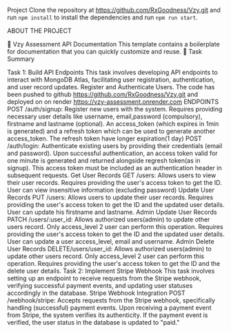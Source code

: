 Project
Clone the repository at https://github.com/RxGoodness/Vzy.git and run `npm install` to install the dependencies and run `npm run start`.

ABOUT THE PROJECT

📄 Vzy Assessment API Documentation
This template contains a boilerplate for documentation that you can quickly customize and reuse.
🔖 Task Summary

Task 1: Build API Endpoints This task involves developing API endpoints to interact with MongoDB Atlas, facilitating user registration, authentication, and user record updates. Register and Authenticate Users.
The code has been pushed to github https://github.com/RxGoodness/Vzy.git
and deployed on on render https://vzy-assessment.onrender.com
ENDPOINTS
POST /auth/signup: Register new users with the system. Requires providing necessary user details like username, email,password (compulsory), firstname and lastname (optional). An access_token (which expires in 1min is generated) and a refresh token which can be used to generate another access_token. The refresh token have longer expiration(1 day)
POST /auth/login: Authenticate existing users by providing their credentials (email and password). Upon successful authentication, an access token valid for one minute is generated and returned alongside regresh token(as in signup). This access token must be included as an authentication header in subsequent requests.
Get User Records GET /users: Allows users to view their user records. Requires providing the user's access token to get the ID. User can view insensitive information (excluding password)
Update User Records PUT /users: Allows users to update their user records. Requires providing the user's access token to get the ID and the updated user details. User can update his firstname and lastname.
Admin Update User Records PATCH /users/:user_id: Allows authorized users(admin) to update other users record. Only access_level 2 user can perform this operation. Requires providing the user's access token to get the ID and the updated user details. User can update a user access_level, email and username.
Admin Delete User Records DELETE/users/user_id: Allows authorized users(admin) to update other users record. Only access_level 2 user can perform this operation. Requires providing the user's access token to get the ID and the delete user details.
Task 2: Implement Stripe Webhook
This task involves setting up an endpoint to receive requests from the Stripe webhook, verifying successful payment events, and updating user statuses accordingly in the database. Stripe Webhook Integration POST /webhook/stripe: Accepts requests from the Stripe webhook, specifically handling (successful) payment events. Upon receiving a payment event from Stripe, the system verifies its authenticity. If the payment event is verified, the user status in the database is updated to "paid."


